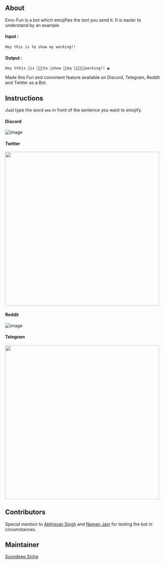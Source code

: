 ## About

Emo-Fun is a bot which emojifies the text you send it. It is easier to understand by an example

#### Input :
```Hey this is to show my working!! ```

#### Output :
```Hey ⏰this 🏅is 🧑🏼‍🌾to 👔show 🕵🏿my 👩🏿‍🤝‍👨🏾working!! ⏏️```

Made this Fun and convinient feature available on Discord, Telegram, Reddit and Twitter as a Bot.

## Instructions

Just type the word ```emo``` in front of the sentence you want to emojify. 

#### Discord
![image](https://user-images.githubusercontent.com/52796258/140324792-f97cbb05-f59f-4bf7-b8d0-f50e76fe5582.png)

#### Twitter
<img src = "https://user-images.githubusercontent.com/52796258/140324980-9fcb0753-4b90-4b72-b870-76bf56144733.png" width =500 />

#### Reddit
![image](https://user-images.githubusercontent.com/52796258/140325742-a372c921-1e83-4983-8850-dd66c3f45fa4.png)

#### Telegram
<img src = "https://user-images.githubusercontent.com/52796258/140326293-80ee82ce-01aa-4919-b3e3-264cbfa24226.png" width = 500 />

## Contributors

Special mention to [Abhigyan Singh](https://github.com/Blazikengr8) and [Naman Jain](https://github.com/namannj15) for testing the bot in circumstances.

## Maintainer

[Suvodeep Sinha](https://github.com/Suvoo)



